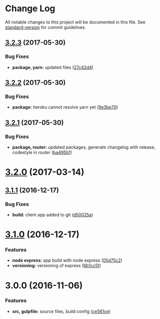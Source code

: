 # Change Log

All notable changes to this project will be documented in this file. See [standard-version](https://github.com/conventional-changelog/standard-version) for commit guidelines.

<a name="3.2.3"></a>
## [3.2.3](https://github.com/viktorolund/cv/compare/v3.2.2...v3.2.3) (2017-05-30)


### Bug Fixes

* **package, yarn:** updated files ([27c42d4](https://github.com/viktorolund/cv/commit/27c42d4))



<a name="3.2.2"></a>
## [3.2.2](https://github.com/viktorolund/cv/compare/v3.2.1...v3.2.2) (2017-05-30)


### Bug Fixes

* **package:** heroku cannot resolve yarn yet ([9e3be70](https://github.com/viktorolund/cv/commit/9e3be70))



<a name="3.2.1"></a>
## [3.2.1](https://github.com/viktorolund/cv/compare/v3.2.0...v3.2.1) (2017-05-30)


### Bug Fixes

* **package, router:** updated packages, generate changelog with release, codestyle in router ([ba495b1](https://github.com/viktorolund/cv/commit/ba495b1))



<a name="3.2.0"></a>
# [3.2.0](https://github.com/viktorolund/cv/compare/v3.1.1...v3.2.0) (2017-03-14)



<a name="3.1.1"></a>
## [3.1.1](https://github.com/viktorolund/cv/compare/v3.1.0...v3.1.1) (2016-12-17)


### Bug Fixes

* **build:** client app added to git ([d50025a](https://github.com/viktorolund/cv/commit/d50025a))



<a name="3.1.0"></a>
# [3.1.0](https://github.com/viktorolund/cv/compare/v3.0.0...v3.1.0) (2016-12-17)


### Features

* **node express:** app build with node express ([05d75c2](https://github.com/viktorolund/cv/commit/05d75c2))
* **versioning:** versioning of express ([6b1cc5f](https://github.com/viktorolund/cv/commit/6b1cc5f))



<a name="3.0.0"></a>
# 3.0.0 (2016-11-06)


### Features

* **src, gulpfile:** source files, build config ([ce561ce](https://github.com/viktorolund/cv/commit/ce561ce))




